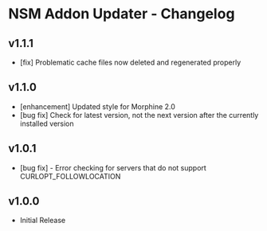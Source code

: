 NSM Addon Updater - Changelog
=============================

v1.1.1
------

* [fix] Problematic cache files now deleted and regenerated properly

v1.1.0
------

* [enhancement] Updated style for Morphine 2.0
* [bug fix] Check for latest version, not the next version after the currently installed version

v1.0.1
------

* [bug fix] - Error checking for servers that do not support CURLOPT_FOLLOWLOCATION

v1.0.0
------

* Initial Release